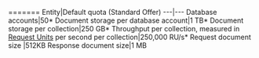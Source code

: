 =======
Entity|Default quota (Standard Offer)
---|---
Database accounts|50*
Document storage per database account|1 TB*
Document storage per collection|250 GB*
Throughput per collection, measured in [Request Units](../articles/documentdb/documentdb-request-units.md) per second per collection|250,000 RU/s*
Request document size |512KB
Response document size|1 MB
